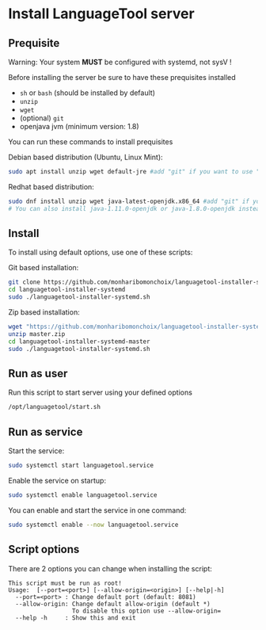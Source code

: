 # Install LanguageTool server

## Prequisite

Warning: Your system __MUST__ be configured with systemd, not sysV !

Before installing the server be sure to have these prequisites installed

- `sh` or `bash` (should be installed by default)
- `unzip`
- `wget`
- (optional) `git`
- openjava jvm (minimum version: 1.8)

You can run these commands to install prequisites

Debian based distribution (Ubuntu, Linux Mint):

```bash
sudo apt install unzip wget default-jre #add "git" if you want to use "git clone"
```

Redhat based distribution:

```bash
sudo dnf install unzip wget java-latest-openjdk.x86_64 #add "git" if you want to use "git clone"
# You can also install java-1.11.0-openjdk or java-1.8.0-openjdk instead of java-latest-openjdk.x86_64
```

## Install

To install using default options, use one of these scripts:

Git based installation:

```bash
git clone https://github.com/monharibomonchoix/languagetool-installer-systemd.git
cd languagetool-installer-systemd
sudo ./languagetool-installer-systemd.sh
```

Zip based installation:

```bash
wget "https://github.com/monharibomonchoix/languagetool-installer-systemd/archive/refs/heads/master.zip" -O master.zip
unzip master.zip
cd languagetool-installer-systemd-master
sudo ./languagetool-installer-systemd.sh
```

## Run as user

Run this script to start server using your defined options

```bash
/opt/languagetool/start.sh
```

## Run as service

Start the service:

```bash
sudo systemctl start languagetool.service
```

Enable the service on startup:

```bash
sudo systemctl enable languagetool.service
```

You can enable and start the service in one command:

```bash
sudo systemctl enable --now languagetool.service
```

## Script options

There are 2 options you can change when installing the script:

```text
This script must be run as root!
Usage:  [--port=<port>] [--allow-origin=<origin>] [--help|-h]
  --port=<port> : Change default port (default: 8081)
  --allow-origin: Change default allow-origin (default *)
                  To disable this option use --allow-origin=
  --help -h     : Show this and exit
```
